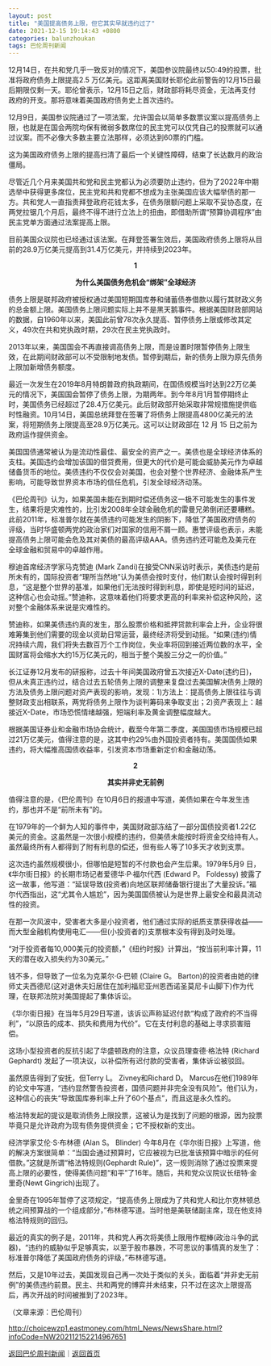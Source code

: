 ```yaml
---
layout: post
title: "美国提高债务上限，但它其实早就违约过了"
date: 2021-12-15 19:14:43 +0800
categories: balunzhoukan
tags: 巴伦周刊新闻
---
```

<p>12月14日，在共和党几乎一致反对的情况下，美国参议院最终以50:49的投票，批准将政府债务上限提高2.5 万亿美元。这距离美国财长耶伦此前警告的12月15日最后期限仅剩一天。耶伦曾表示，12月15日之后，财政部将耗尽资金，无法再支付政府的开支。那将意味着美国政府债务史上首次违约。</p>
 <p>12月9日，美国参议院通过了一项法案，允许国会以简单多数票议案以提高债务上限，也就是在国会两院均保有微弱多数席位的民主党可以仅凭自己的投票就可以通过议案。而不必像大多数主要立法那样，必须达到60票的门槛。</p>
 <p>这为美国政府债务上限的提高扫清了最后一个关键性障碍，结束了长达数月的政治僵局。</p>
 <p>尽管近几个月来美国共和党和民主党都认为必须要防止违约，但为了2022年中期选举中获得更多席位，民主党和共和党都不想成为主张美国应该大幅举债的那一方。共和党人一直指责拜登政府花钱太多，在债务限额问题上采取不妥协态度，在两党拉锯几个月后，最终不得不进行立法上的扭曲，即借助所谓“预算协调程序”由民主党单方面通过法案提高上限。</p>
 <p>目前美国众议院也已经通过该法案。在拜登签署生效后，美国政府债务上限将从目前的28.9万亿美元提高到31.4万亿美元，并持续到2023年。</p>
 <p align="center"><strong>1</strong></p><p align="center"><strong>为什么美国债务危机会“绑架”全球经济</strong></p><p>债务上限是联邦政府被授权通过美国短期国库券和储蓄债券借款以履行其财政义务的总金额上限。美国债务上限问题实际上并不是黑天鹅事件。根据美国财政部网站的数据，自1960年以来，美国此前曾78次永久提高、暂停债务上限或修改其定义，49次在共和党执政时期，29次在民主党执政时。</p>
 <p>2013年以来，美国国会不再直接调高债务上限，而是设置时限暂停债务上限生效，在此期间财政部可以不受限制地发债。暂停到期后，新的债务上限为原先债务上限加新增债务额度。</p>
 <p>最近一次发生在2019年8月特朗普政府执政期间，在国债规模当时达到22万亿美元的情况下，美国国会暂停了债务上限，为期两年。到今年8月1月暂停期终止时，美国债务已经超过了28.4万亿美元。此后财政部开始采取非常规措施提供临时性融资。10月14日，美国总统拜登在签署了将债务上限提高4800亿美元的法案，将短期债务上限提高至28.9万亿美元。这可以让财政部在 12 月 15 日之前为政府运作提供资金。</p>
 <p>美国国债通常被认为是流动性最佳、最安全的资产之一。美债也是全球经济体系的支柱。美国违约会增加该国的借贷费用，但更大的代价是可能会威胁美元作为卓越储备货币的地位。美债违约不仅仅会对美国，也会对整个世界经济、金融体系产生影响，可能导致世界资本市场的信任危机，引发全球经济动荡。</p>
 <p>《巴伦周刊》认为，如果美国未能在到期时偿还债务这一极不可能发生的事件发生，结果将是灾难性的，比引发2008年全球金融危机的雷曼兄弟倒闭还要糟糕。此前2011年，标准普尔就在美债违约可能发生的阴影下，降低了美国政府债务的评级，当时华盛顿两党的政治家们对国家的信用不屑一顾。惠誉评级也表示，未能提高债务上限可能会危及其对美债的最高评级AAA。债务违约还可能危及美元在全球金融和贸易中的卓越作用。</p>
 <p>穆迪首席经济学家马克赞迪 (Mark Zandi)在接受CNN采访时表示，美债违约是前所未有的，国际投资者“理所当然地”认为美债会按时支付，他们默认会按时得到利息，“这是整个世界的基准，如果他们无法按时得到利息，即使是短时间的延迟，这种信心也会动摇。”赞迪称，这意味着他们将要求更高的利率来补偿这种风险，这对整个金融体系来说是灾难性的。</p>
 <p>赞迪称，如果美债违约真的发生，那么股票价格和抵押贷款利率会上升，企业将很难筹集到他们需要的现金以资助日常运营，最终经济将受到动摇。“如果(违约)情况持续六周，我们将失去数百万个工作岗位，失业率将回到接近两位数的水平，全国财富将会缩水大约15万亿美元的，相当于整个美股三分之一的价值。”</p>
 <p>长江证券12月发布的研报称，过去十年间美国政府曾五次接近X-Date(违约日)，但从未真正违约过，结合过去五轮债务上限的调整来复盘过去美国解决债务上限的方法及债务上限问题对资产表现的影响，发现：1)方法上：提高债务上限往往与调整财政支出相联系，两党将债务上限作为谈判筹码来争取支出；2)资产表现上：越接近X-Date，市场恐慌情绪越强，短端利率及黄金调整幅度越大。</p>
 <p>根据美国证券业和金融市场协会统计，截至今年第二季度，美国国债市场规模已超过21万亿美元，值得注意的是，这其中约29%由外国投资者持有。美国国债如果违约，将大幅推高国债收益率，引发资本市场重新定价和金融动荡。</p>
 <p align="center"><strong>2</strong></p><p align="center"><strong>其实并非史无前例</strong></p><p>值得注意的是，《巴伦周刊》在10月6日的报道中写道，美债如果在今年发生违约，那也并不是“前所未有”的。</p>
 <p>在1979年的一个鲜为人知的事件中，美国财政部冻结了一部分国债投资者1.22亿美元的资金。这虽然是一次很小规模的违约，但美债未能按时将资金交给持有人。虽然最终所有人都得到了附有利息的偿还，但有些人等了10多天才收到支票。</p>
 <p>这次违约虽然规模很小，但哪怕是短暂的不付款也会产生后果。1979年5月9 日，《华尔街日报》的长期市场记者爱德华·P·福尔代西 (Edward P。 Foldessy) 披露了这一故事，他写道：“延误导致(投资者)向地区联邦储备银行提出了大量投诉。”福尔代西指出，这“尤其令人尴尬”，因为美国国债被认为是世界上最安全和最具流动性的投资。</p>
 <p>在那一次风波中，受害者大多是小投资者，他们通过实际的纸质支票获得收益——而大型金融机构使用电汇——但(小投资者的)支票根本没有得到及时处理。</p>
 <p>“对于投资者每10,000美元的投资额，”《纽约时报》计算出，“按当前利率计算，11天的潜在收入损失约为30美元。”</p>
 <p>钱不多，但导致了一位名为克莱尔·G·巴顿 (Claire G。 Barton)的投资者由她的律师丈夫西德尼(这对退休夫妇居住在加利福尼亚州恩西诺圣莫尼卡山脚下)作为代理，在联邦法院对美国提起了集体诉讼。</p>
 <p>《华尔街日报》在当年5月29日写道，该诉讼声称延迟付款“构成了政府的不当得利”，“以原告的成本、损失和费用为代价”。它在支付利息的基础上寻求损害赔偿。</p>
 <p>这场小型投资者的反抗引起了华盛顿政府的注意，众议员理查德·格法特 (Richard Gephardt) 发起了一项决议，以补偿所有迟付款的受害者，集体诉讼被驳回。</p>
 <p>虽然原告得到了安抚，但Terry L。 Zivney和Richard D。 Marcus在他们1989年的论文中写道，“违约显然警告投资者，国债问题并非完全没有风险”。他们认为，这种信心的丧失“导致国库券利率上升了60个基点”，而且这是永久性的。</p>
 <p>格法特发起的提议是取消债务上限投票，这被认为是找到了问题的根源，因为投票毕竟只是允许政府为现有债务提供资金；它不授权新的支出。</p>
 <p>经济学家艾伦·S·布林德 (Alan S。 Blinder) 今年8月在《华尔街日报》上写道，他的解决方案很简单：“当国会通过预算时，它应被视为已批准该预算中暗示的任何借款。”这就是所谓“格法特规则(Gephardt Rule)”，这一规则消除了通过投票来提高上限的必要性，使得美债问题“和平”了16年。随后，共和党众议院议长纽特·金里奇(Newt Gingrich)出现了。</p>
 <p>金里奇在1995年暂停了这项规定，“提高债务上限成为了共和党人和比尔克林顿总统之间预算战的一个组成部分，”布林德写道。当时他是美联储副主席，现在他支持格法特规则的回归。</p>
 <p>最近的真实的例子是，2011年，共和党人再次将美债上限用作棍棒(政治斗争的武器)，“违约的威胁似乎足够真实，以至于股市暴跌，不可思议的事情真的发生了：标准普尔降低了美国政府债务的评级，”布林德写道。</p>
 <p>然后，又是10年过去，美国发现自己再一次处于类似的关头，面临着“并非史无前例”的美债违约前景。民主、共和两党的博弈并未结束，只不过在这次上限提高后，再次开战的时间被推到了2023年。</p><p class="em_media">（文章来源：巴伦周刊）</p>

<http://choicewzp1.eastmoney.com/html_News/NewsShare.html?infoCode=NW202112152214967651>

[返回巴伦周刊新闻](//finews.withounder.com/category/balunzhoukan.html)｜[返回首页](//finews.withounder.com/)